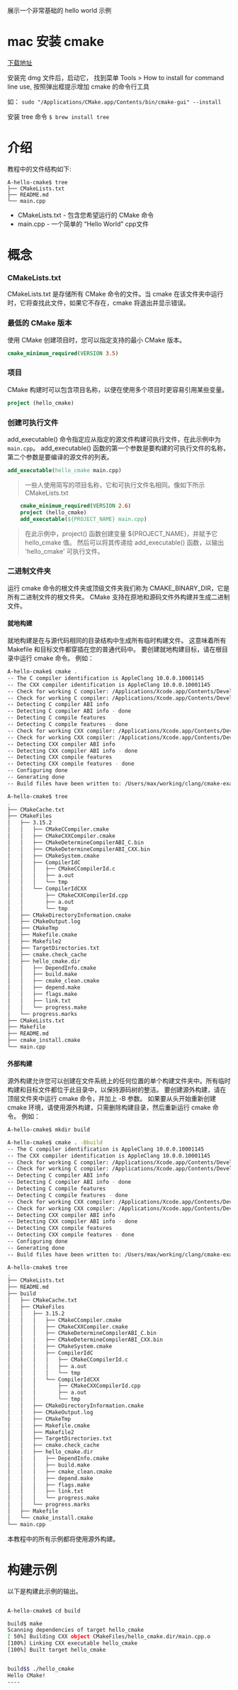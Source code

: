 展示一个非常基础的 hello world 示例

<!--more-->

# mac 安装 cmake

[下载地址](https://cmake.org/download/)

安装完 dmg 文件后，启动它， 找到菜单 Tools > How to install for command line use, 按照弹出框提示增加 cmake 的命令行工具

如： `sudo "/Applications/CMake.app/Contents/bin/cmake-gui" --install`


安装 tree 命令 `$ brew install tree`

# 介绍

教程中的文件结构如下:

```
A-hello-cmake$ tree
├── CMakeLists.txt
├── README.md
└── main.cpp

```

- CMakeLists.txt - 包含您希望运行的 CMake 命令
- main.cpp - 一个简单的 “Hello World” cpp文件

# 概念

### CMakeLists.txt

CMakeLists.txt 是存储所有 CMake 命令的文件。当 cmake 在该文件夹中运行时，它将查找此文件，如果它不存在，cmake 将退出并显示错误。

### 最低的 CMake 版本

使用 CMake 创建项目时，您可以指定支持的最小 CMake 版本。

```cmake
cmake_minimum_required(VERSION 3.5)
```


### 项目

CMake 构建时可以包含项目名称，以便在使用多个项目时更容易引用某些变量。

```cmake
project (hello_cmake)
```

### 创建可执行文件

add_executable() 命令指定应从指定的源文件构建可执行文件，在此示例中为 `main.cpp`。
add_executable() 函数的第一个参数是要构建的可执行文件的名称，第二个参数是要编译的源文件的列表。

```cmake
add_executable(hello_cmake main.cpp)
```

>  一些人使用简写的项目名称，它和可执行文件名相同。像如下所示 CMakeLists.txt
```cmake
    cmake_minimum_required(VERSION 2.6)
    project (hello_cmake)
    add_executable(${PROJECT_NAME} main.cpp)
```
>在此示例中，project() 函数创建变量 ${PROJECT_NAME}，并赋予它 hello_cmake 值。
然后可以将其传递给 add_executable() 函数，以输出 'hello_cmake' 可执行文件。


### 二进制文件夹

运行 cmake 命令的根文件夹或顶级文件夹我们称为 CMAKE_BINARY_DIR，它是所有二进制文件的根文件夹。
CMake 支持在原地和源码文件外构建并生成二进制文件。

#### 就地构建

就地构建是在与源代码相同的目录结构中生成所有临时构建文件。 这意味着所有 Makefile 和目标文件都穿插在您的普通代码中。
要创建就地构建目标，请在根目录中运行 cmake 命令。 例如：

```bash
A-hello-cmake$ cmake .
-- The C compiler identification is AppleClang 10.0.0.10001145
-- The CXX compiler identification is AppleClang 10.0.0.10001145
-- Check for working C compiler: /Applications/Xcode.app/Contents/Developer/Toolchains/XcodeDefault.xctoolchain/usr/bin/cc
-- Check for working C compiler: /Applications/Xcode.app/Contents/Developer/Toolchains/XcodeDefault.xctoolchain/usr/bin/cc -- works
-- Detecting C compiler ABI info
-- Detecting C compiler ABI info - done
-- Detecting C compile features
-- Detecting C compile features - done
-- Check for working CXX compiler: /Applications/Xcode.app/Contents/Developer/Toolchains/XcodeDefault.xctoolchain/usr/bin/c++
-- Check for working CXX compiler: /Applications/Xcode.app/Contents/Developer/Toolchains/XcodeDefault.xctoolchain/usr/bin/c++ -- works
-- Detecting CXX compiler ABI info
-- Detecting CXX compiler ABI info - done
-- Detecting CXX compile features
-- Detecting CXX compile features - done
-- Configuring done
-- Generating done
-- Build files have been written to: /Users/max/working/clang/cmake-examples/01-basic/A-hello-cmake
```

```bash
A-hello-cmake$ tree
.
├── CMakeCache.txt
├── CMakeFiles
│   ├── 3.15.2
│   │   ├── CMakeCCompiler.cmake
│   │   ├── CMakeCXXCompiler.cmake
│   │   ├── CMakeDetermineCompilerABI_C.bin
│   │   ├── CMakeDetermineCompilerABI_CXX.bin
│   │   ├── CMakeSystem.cmake
│   │   ├── CompilerIdC
│   │   │   ├── CMakeCCompilerId.c
│   │   │   ├── a.out
│   │   │   └── tmp
│   │   └── CompilerIdCXX
│   │       ├── CMakeCXXCompilerId.cpp
│   │       ├── a.out
│   │       └── tmp
│   ├── CMakeDirectoryInformation.cmake
│   ├── CMakeOutput.log
│   ├── CMakeTmp
│   ├── Makefile.cmake
│   ├── Makefile2
│   ├── TargetDirectories.txt
│   ├── cmake.check_cache
│   ├── hello_cmake.dir
│   │   ├── DependInfo.cmake
│   │   ├── build.make
│   │   ├── cmake_clean.cmake
│   │   ├── depend.make
│   │   ├── flags.make
│   │   ├── link.txt
│   │   └── progress.make
│   └── progress.marks
├── CMakeLists.txt
├── Makefile
├── README.md
├── cmake_install.cmake
└── main.cpp
```

#### 外部构建

源外构建允许您可以创建在文件系统上的任何位置的单个构建文件夹中。所有临时构建和目标文件都位于此目录中，以保持源码树的整洁。
要创建源外构建，请在顶层文件夹中运行 cmake 命令，并加上 -B 参数。
如果要从头开始重新创建 cmake 环境，请使用源外构建，只需删除构建目录，然后重新运行 cmake 命令。
例如：

```bash
A-hello-cmake$ mkdir build

A-hello-cmake$ cmake . -Bbuild
-- The C compiler identification is AppleClang 10.0.0.10001145
-- The CXX compiler identification is AppleClang 10.0.0.10001145
-- Check for working C compiler: /Applications/Xcode.app/Contents/Developer/Toolchains/XcodeDefault.xctoolchain/usr/bin/cc
-- Check for working C compiler: /Applications/Xcode.app/Contents/Developer/Toolchains/XcodeDefault.xctoolchain/usr/bin/cc -- works
-- Detecting C compiler ABI info
-- Detecting C compiler ABI info - done
-- Detecting C compile features
-- Detecting C compile features - done
-- Check for working CXX compiler: /Applications/Xcode.app/Contents/Developer/Toolchains/XcodeDefault.xctoolchain/usr/bin/c++
-- Check for working CXX compiler: /Applications/Xcode.app/Contents/Developer/Toolchains/XcodeDefault.xctoolchain/usr/bin/c++ -- works
-- Detecting CXX compiler ABI info
-- Detecting CXX compiler ABI info - done
-- Detecting CXX compile features
-- Detecting CXX compile features - done
-- Configuring done
-- Generating done
-- Build files have been written to: /Users/max/working/clang/cmake-examples/01-basic/A-hello-cmake/build

A-hello-cmake$ tree
.
├── CMakeLists.txt
├── README.md
├── build
│   ├── CMakeCache.txt
│   ├── CMakeFiles
│   │   ├── 3.15.2
│   │   │   ├── CMakeCCompiler.cmake
│   │   │   ├── CMakeCXXCompiler.cmake
│   │   │   ├── CMakeDetermineCompilerABI_C.bin
│   │   │   ├── CMakeDetermineCompilerABI_CXX.bin
│   │   │   ├── CMakeSystem.cmake
│   │   │   ├── CompilerIdC
│   │   │   │   ├── CMakeCCompilerId.c
│   │   │   │   ├── a.out
│   │   │   │   └── tmp
│   │   │   └── CompilerIdCXX
│   │   │       ├── CMakeCXXCompilerId.cpp
│   │   │       ├── a.out
│   │   │       └── tmp
│   │   ├── CMakeDirectoryInformation.cmake
│   │   ├── CMakeOutput.log
│   │   ├── CMakeTmp
│   │   ├── Makefile.cmake
│   │   ├── Makefile2
│   │   ├── TargetDirectories.txt
│   │   ├── cmake.check_cache
│   │   ├── hello_cmake.dir
│   │   │   ├── DependInfo.cmake
│   │   │   ├── build.make
│   │   │   ├── cmake_clean.cmake
│   │   │   ├── depend.make
│   │   │   ├── flags.make
│   │   │   ├── link.txt
│   │   │   └── progress.make
│   │   └── progress.marks
│   ├── Makefile
│   └── cmake_install.cmake
└── main.cpp


```

本教程中的所有示例都将使用源外构建。


# 构建示例

以下是构建此示例的输出。

```bash

A-hello-cmake$ cd build

build$ make
Scanning dependencies of target hello_cmake
[ 50%] Building CXX object CMakeFiles/hello_cmake.dir/main.cpp.o
[100%] Linking CXX executable hello_cmake
[100%] Built target hello_cmake


build$$ ./hello_cmake
Hello CMake!
----

```